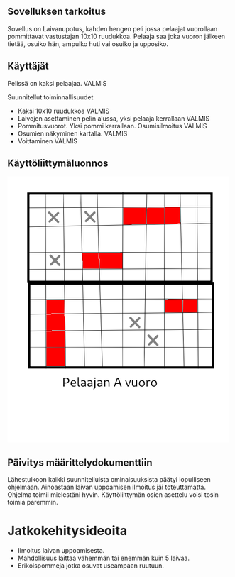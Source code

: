 ## Sovelluksen tarkoitus

Sovellus on Laivanupotus, kahden hengen peli jossa pelaajat vuorollaan pommittavat vastustajan 10x10 ruudukkoa. Pelaaja saa joka vuoron jälkeen tietää, osuiko hän, 
ampuiko huti vai osuiko ja upposiko.

## Käyttäjät

Pelissä on kaksi pelaajaa. VALMIS

Suunnitellut toiminnallisuudet
- Kaksi 10x10 ruudukkoa VALMIS
- Laivojen asettaminen pelin alussa, yksi pelaaja kerrallaan VALMIS
- Pommitusvuorot. Yksi pommi kerrallaan. Osumisilmoitus VALMIS
- Osumien näkyminen kartalla. VALMIS
- Voittaminen VALMIS
    
## Käyttöliittymäluonnos

<img src="https://github.com/eerorant/ot-harjoitustyo/blob/master/dokumentointi/Kuvat/laivanupotusMallikuva.png?raw=true">


## Päivitys määrittelydokumenttiin

Lähestulkoon kaikki suunnitelluista ominaisuuksista päätyi lopulliseen ohjelmaan. Ainoastaan laivan uppoamisen ilmoitus jäi toteuttamatta. Ohjelma toimii mielestäni hyvin. Käyttöliittymän osien asettelu voisi tosin toimia paremmin.

# Jatkokehitysideoita

* Ilmoitus laivan uppoamisesta.
* Mahdollisuus laittaa vähemmän tai enemmän kuin 5 laivaa.
* Erikoispommeja jotka osuvat useampaan ruutuun.
